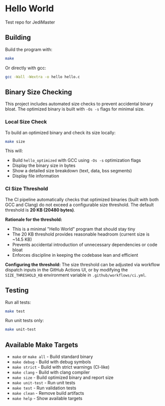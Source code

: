 # Hello World

Test repo for JediMaster

## Building

Build the program with:
```bash
make
```

Or directly with gcc:
```bash
gcc -Wall -Wextra -o hello hello.c
```

## Binary Size Checking

This project includes automated size checks to prevent accidental binary bloat. The optimized binary is built with `-Os -s` flags for minimal size.

### Local Size Check

To build an optimized binary and check its size locally:
```bash
make size
```

This will:
- Build `hello_optimized` with GCC using `-Os -s` optimization flags
- Display the binary size in bytes
- Show a detailed size breakdown (text, data, bss segments)
- Display file information

### CI Size Threshold

The CI pipeline automatically checks that optimized binaries (built with both GCC and Clang) do not exceed a configurable size threshold. The default threshold is **20 KB (20480 bytes)**.

**Rationale for the threshold:**
- This is a minimal "Hello World" program that should stay tiny
- The 20 KB threshold provides reasonable headroom (current size is ~14.5 KB)
- Prevents accidental introduction of unnecessary dependencies or code bloat
- Enforces discipline in keeping the codebase lean and efficient

**Configuring the threshold:**
The size threshold can be adjusted via workflow dispatch inputs in the GitHub Actions UI, or by modifying the `SIZE_THRESHOLD_KB` environment variable in `.github/workflows/ci.yml`.

## Testing

Run all tests:
```bash
make test
```

Run unit tests only:
```bash
make unit-test
```

## Available Make Targets

- `make` or `make all` - Build standard binary
- `make debug` - Build with debug symbols
- `make strict` - Build with strict warnings (CI-like)
- `make clang` - Build with clang compiler
- `make size` - Build optimized binary and report size
- `make unit-test` - Run unit tests
- `make test` - Run validation tests
- `make clean` - Remove build artifacts
- `make help` - Show available targets